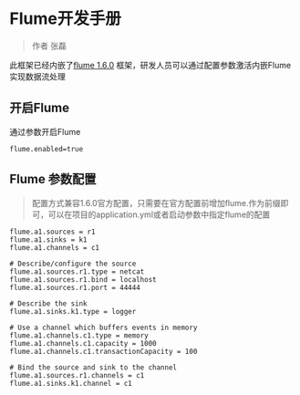 # Flume开发手册

> 作者 张磊

此框架已经内嵌了[flume 1.6.0](http://flume.apache.org/releases/content/1.6.0/FlumeUserGuide.html) 框架，研发人员可以通过配置参数激活内嵌Flume实现数据流处理

## 开启Flume

通过参数开启Flume

```properties
flume.enabled=true
```

## Flume 参数配置

> 配置方式兼容1.6.0官方配置，只需要在官方配置前增加flume.作为前缀即可，可以在项目的application.yml或者启动参数中指定flume的配置

```properties
flume.a1.sources = r1
flume.a1.sinks = k1
flume.a1.channels = c1

# Describe/configure the source
flume.a1.sources.r1.type = netcat
flume.a1.sources.r1.bind = localhost
flume.a1.sources.r1.port = 44444

# Describe the sink
flume.a1.sinks.k1.type = logger

# Use a channel which buffers events in memory
flume.a1.channels.c1.type = memory
flume.a1.channels.c1.capacity = 1000
flume.a1.channels.c1.transactionCapacity = 100

# Bind the source and sink to the channel
flume.a1.sources.r1.channels = c1
flume.a1.sinks.k1.channel = c1
```

